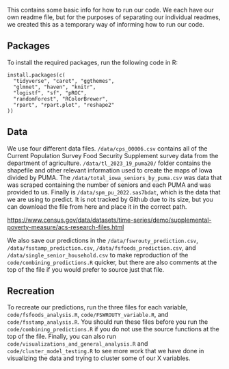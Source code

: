 This contains some basic info for how to run our code. We each have our own readme file, but for the purposes of separating our individual readmes, we created this as a temporary way of informing how to run our code.

## Packages

To install the required packages, run the following code in R:

```----------
install.packages(c(
  "tidyverse", "caret", "ggthemes", 
  "glmnet", "haven", "knitr", 
  "logistf", "sf", "pROC", 
  "randomForest", "RColorBrewer", 
  "rpart", "rpart.plot", "reshape2"
))
```

## Data

We use four different data files. `/data/cps_00006.csv` contains all of the Current Population Survey Food Security Supplement survey data from the department of agriculture. `/data/tl_2023_19_puma20/` folder contains the shapefile and other relevant information used to create the maps of Iowa divided by PUMA. The `/data/total_iowa_seniors_by_puma.csv` was data that was scraped containing the number of seniors and each PUMA and was provided to us. Finally is `/data/spm_pu_2022.sas7bdat`, which is the data that we are using to predict. It is not tracked by Github due to its size, but you can download the file from here and place it in the correct path.

https://www.census.gov/data/datasets/time-series/demo/supplemental-poverty-measure/acs-research-files.html

We also save our predictions in the `/data/fswrouty_prediction.csv`, `/data/fsstamp_prediction.csv`, `/data/fsfoods_prediction.csv`, and `/data/single_senior_household.csv` to make reproduction of the `code/combining_predictions.R` quicker, but there are also comments at the top of the file if you would prefer to source just that file. 

## Recreation

To recreate our predictions, run the three files for each variable, `code/fsfoods_analysis.R`, `code/FSWROUTY_variable.R`, and `code/fsstamp_analysis.R`. You should run these files before you run the `code/combining_predictions.R` if you do not use the source functions at the top of the file. Finally, you can also run `code/visualizations_and_general_analysis.R` and `code/cluster_model_testing.R` to see more work that we have done in visualizing the data and trying to cluster some of our X variables. 